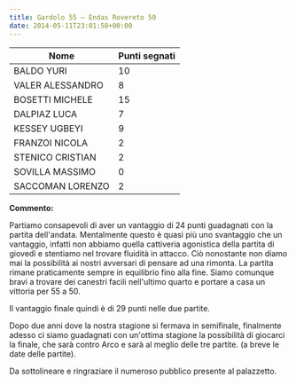 ```yaml
---
title: Gardolo 55 – Endas Rovereto 50
date: 2014-05-11T23:01:58+00:00
---
```

| **Nome** | **Punti segnati** |
| -------- | ----------------- |
| BALDO YURI | 10 |
| VALER ALESSANDRO | 8 |
| BOSETTI MICHELE | 15 |
| DALPIAZ LUCA | 7 |
| KESSEY UGBEYI | 9 |
| FRANZOI NICOLA | 2 |
| STENICO CRISTIAN | 2 |
| SOVILLA MASSIMO | 0 |
| SACCOMAN LORENZO | 2 |

**Commento:**

Partiamo consapevoli di aver un vantaggio di 24 punti guadagnati con la partita dell'andata. Mentalmente questo è quasi più uno svantaggio che un vantaggio, infatti non abbiamo quella cattiveria agonistica della partita di giovedì e stentiamo nel trovare fluidità in attacco. Ciò nonostante non diamo mai la possibilità ai nostri avversari di pensare ad una rimonta. La partita rimane praticamente sempre in equilibrio fino alla fine. Siamo comunque bravi a trovare dei canestri facili nell'ultimo quarto e portare a casa un vittoria per 55 a 50.

Il vantaggio finale quindi è di 29 punti nelle due partite.

Dopo due anni dove la nostra stagione si fermava in semifinale, finalmente adesso ci siamo guadagnati con un'ottima stagione la possibilità di giocarci la finale, che sarà contro Arco e sarà al meglio delle tre partite. (a breve le date delle partite).

Da sottolineare e ringraziare il numeroso pubblico presente al palazzetto.